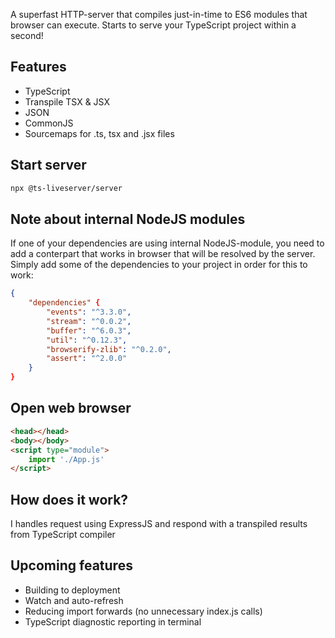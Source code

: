 A superfast HTTP-server that compiles just-in-time to ES6 modules that browser can execute. Starts to serve your TypeScript project within a second!

## Features

- TypeScript
- Transpile TSX & JSX
- JSON
- CommonJS
- Sourcemaps for .ts, tsx and .jsx files

## Start server

```bash
npx @ts-liveserver/server
```

## Note about internal NodeJS modules

If one of your dependencies are using internal NodeJS-module, you need to add a conterpart that works in browser that will be resolved by the server. Simply add some of the dependencies to your project in order for this to work:

```json
{
	"dependencies" {
		"events": "^3.3.0",
		"stream": "^0.0.2",
		"buffer": "^6.0.3",
		"util": "^0.12.3",
		"browserify-zlib": "^0.2.0",
		"assert": "^2.0.0"
	}
}
```

## Open web browser

```html
<head></head>
<body></body>
<script type="module">
	import './App.js'
</script>
```

## How does it work?

I handles request using ExpressJS and respond with a transpiled results from TypeScript compiler

## Upcoming features

- Building to deployment
- Watch and auto-refresh
- Reducing import forwards (no unnecessary index.js calls)
- TypeScript diagnostic reporting in terminal
